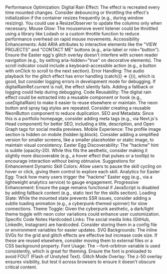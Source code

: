 Performance Optimization:
Digital Rain Effect: The effect is recreated every time mounted changes. Consider debouncing or throttling the effect's initialization if the container resizes frequently (e.g., during window resizing). You could use a ResizeObserver to update the columns only when necessary.
Mouse Glow: The mousemove event listener could be throttled using a library like Lodash or a custom throttle function to reduce performance overhead on rapid mouse movements.
Accessibility Enhancements:
Add ARIA attributes to interactive elements like the "VIEW PROJECTS" and "CONTACT ME" buttons (e.g., aria-label or role="button").
Ensure the Easter egg's glitch overlay doesn't interfere with screen reader navigation (e.g., by setting aria-hidden="true" on decorative elements).
The scroll indicator could include a keyboard-accessible action (e.g., a button with onClick to scroll to the next section).
Error Handling:
The audio playback for the glitch effect has error handling (catch(() => {})), which is good, but consider logging errors in development mode for debugging.
If digitalRainRef.current is null, the effect silently fails. Adding a fallback or logging could help during debugging.
Code Reusability:
The digital rain effect could be extracted into a reusable component or hook (e.g., useDigitalRain) to make it easier to reuse elsewhere or maintain.
The neon button and spray tag styles are repeated. Consider creating a reusable NeonButton component to reduce duplication.
SEO and Metadata:
Since this is a portfolio homepage, consider adding meta tags (e.g., via Next.js's Head component) for better SEO, including a title, description, and Open Graph tags for social media previews.
Mobile Experience:
The profile image section is hidden on mobile (hidden lg:block). Consider adding a simplified version for smaller screens, like a smaller placeholder or static image, to maintain visual consistency.
Easter Egg Discoverability:
The "hackme" hint is subtle (opacity-20). While this fits the aesthetic, consider making it slightly more discoverable (e.g., a hover effect that pulses or a tooltip) to encourage interaction without being obtrusive.
Suggestions for Enhancement
Dynamic Skill Colors: Allow users to pause the skill cycling on hover or click, giving them control to explore each skill.
Analytics for Easter Egg: Track how many users trigger the "hackme" Easter egg (e.g., via a lightweight analytics service) to gauge engagement.
Progressive Enhancement: Ensure the page remains functional if JavaScript is disabled by adding fallback content (e.g., static text for the skills section).
Loading State: While the mounted state prevents SSR issues, consider adding a subtle loading animation (e.g., a cyberpunk-themed spinner) for slow connections.
Theme Toggle: Given the cyberpunk aesthetic, a dark/light theme toggle with neon color variations could enhance user customization.
Specific Code Notes
Hardcoded Links: The social media links (GitHub, LinkedIn, Instagram) are hardcoded. Consider storing them in a config file or environment variables for easier updates.
SVG Backgrounds: The inline SVGs for the grid and glitch effects are effective but increase code size. If these are reused elsewhere, consider moving them to external files or a CSS background property.
Font Usage: The --font-orbitron variable is used consistently, which is great for theming. Ensure the font is preloaded to avoid FOUT (Flash of Unstyled Text).
Glitch Mode Overlay: The z-50 overlay ensures visibility, but test it across browsers to ensure it doesn't obscure critical content.